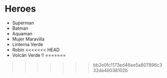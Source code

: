 # Heroes

* Superman
* Batman
* Aquaman
* Mujer Maravilla
* Linterna Verde
* Robin
<<<<<<< HEAD
* Volcán Verde !!
=======
>>>>>>> bb2e0fc1173ed46ee5a807896c332da4b038102b
